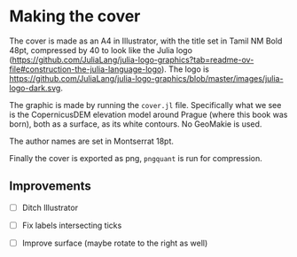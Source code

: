 # Making the cover

The cover is made as an A4 in Illustrator, with the title set in Tamil NM Bold 48pt, compressed by 40 to look like the Julia logo (https://github.com/JuliaLang/julia-logo-graphics?tab=readme-ov-file#construction-the-julia-language-logo). The logo is https://github.com/JuliaLang/julia-logo-graphics/blob/master/images/julia-logo-dark.svg.

The graphic is made by running the `cover.jl` file. Specifically what we see is the CopernicusDEM elevation model around Prague (where this book was born), both as a surface, as its white contours. No GeoMakie is used.

The author names are set in Montserrat 18pt.

Finally the cover is exported as png, `pngquant` is run for compression.

## Improvements
- [ ] Ditch Illustrator
- [ ] Fix labels intersecting ticks
- [ ] Improve surface (maybe rotate to the right as well)

